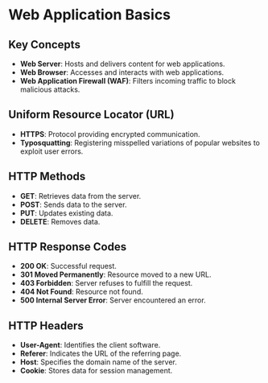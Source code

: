 # Web Application Basics



## Key Concepts

- **Web Server**: Hosts and delivers content for web applications.
- **Web Browser**: Accesses and interacts with web applications.
- **Web Application Firewall (WAF)**: Filters incoming traffic to block malicious attacks.

## Uniform Resource Locator (URL)

- **HTTPS**: Protocol providing encrypted communication.
- **Typosquatting**: Registering misspelled variations of popular websites to exploit user errors.

## HTTP Methods

- **GET**: Retrieves data from the server.
- **POST**: Sends data to the server.
- **PUT**: Updates existing data.
- **DELETE**: Removes data.

## HTTP Response Codes

- **200 OK**: Successful request.
- **301 Moved Permanently**: Resource moved to a new URL.
- **403 Forbidden**: Server refuses to fulfill the request.
- **404 Not Found**: Resource not found.
- **500 Internal Server Error**: Server encountered an error.

## HTTP Headers

- **User-Agent**: Identifies the client software.
- **Referer**: Indicates the URL of the referring page.
- **Host**: Specifies the domain name of the server.
- **Cookie**: Stores data for session management.


